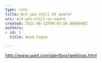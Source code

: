 ```yaml
---
type: rule
title: Are you still UI aware?
uri: are-you-still-ui-aware
created: 2011-06-13T09:43:56.0000000Z
authors:
- id: 1
  title: Adam Cogan

---
```




<span class='intro'> 
  <a href="http&#58;//www.useit.com/alertbox/weblogs.html">http&#58;//www.useit.com/alertbox/weblogs.html</a> 
 </span>




